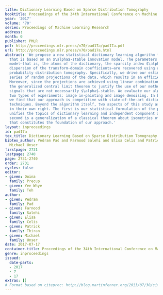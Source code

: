 ```yaml
---
title: Dictionary Learning Based on Sparse Distribution Tomography
booktitle: Proceedings of the 34th International Conference on Machine Learning
year: '2017'
volume: '70'
series: Proceedings of Machine Learning Research
address: 
month: 0
publisher: PMLR
pdf: http://proceedings.mlr.press/v70/pad17a/pad17a.pdf
url: http://proceedings.mlr.press/v70/pad17a.html
abstract: 'We propose a new statistical dictionary learning algorithm for sparse signals
  that is based on an $\alpha$-stable innovation model. The parameters of the underlying
  model—that is, the atoms of the dictionary, the sparsity index $\alpha$ and the
  dispersion of the transform-domain coefficients—are recovered using a new type of
  probability distribution tomography. Specifically, we drive our estimator with a
  series of random projections of the data, which results in an efficient algorithm.
  Moreover, since the projections are achieved using linear combinations, we can invoke
  the generalized central limit theorem to justify the use of our method for sparse
  signals that are not necessarily $\alpha$-stable. We evaluate our algorithm by performing
  two types of experiments: image in-painting and image denoising. In both cases,
  we find that our approach is competitive with state-of-the-art dictionary learning
  techniques. Beyond the algorithm itself, two aspects of this study are interesting
  in their own right. The first is our statistical formulation of the problem, which
  unifies the topics of dictionary learning and independent component analysis. The
  second is a generalization of a classical theorem about isometries of $\ell_p$-norms
  that constitutes the foundation of our approach.'
layout: inproceedings
id: pad17a
tex_title: Dictionary Learning Based on Sparse Distribution Tomography
bibtex_author: Pedram Pad and Farnood Salehi and Elisa Celis and Patrick Thiran and
  Michael Unser
firstpage: 2731
lastpage: 2740
page: 2731-2740
order: 2731
cycles: false
editor:
- given: Doina
  family: Precup
- given: Yee Whye
  family: Teh
author:
- given: Pedram
  family: Pad
- given: Farnood
  family: Salehi
- given: Elisa
  family: Celis
- given: Patrick
  family: Thiran
- given: Michael
  family: Unser
date: 2017-07-17
container-title: Proceedings of the 34th International Conference on Machine Learning
genre: inproceedings
issued:
  date-parts:
  - 2017
  - 7
  - 17
extras: []
# Format based on citeproc: http://blog.martinfenner.org/2013/07/30/citeproc-yaml-for-bibliographies/
---
```

